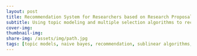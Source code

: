 ```yaml
---
layout: post
title: Recommendation System for Researchers based on Research Proposals
subtitle: Using topic modeling and multiple selection algorithms to recommend a suitable cluster of candidates
cover-img: 
thumbnail-img: 
share-img: /assets/img/path.jpg
tags: [topic models, naive bayes, recommendation, sublinear algorithms, nlp]
---
```

